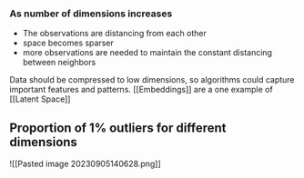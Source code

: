 ### As number of dimensions increases
- The observations are distancing from each other
- space becomes sparser
- more observations are needed to maintain the constant distancing between neighbors



Data should be compressed to low dimensions, so algorithms could capture important features and patterns. [[Embeddings]] are a one example of [[Latent Space]]

## Proportion of 1% outliers for different dimensions
![[Pasted image 20230905140628.png]]

